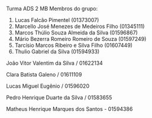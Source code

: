 Turma ADS 2 MB
Membros do grupo:
1. Lucas Falcão Pimentel (01373007)
2. Marcello José Menezes de Medeiros Filho (01345111)
3. Marcos Thúlio Souza Almeida da Silva (01596867)
4. Mário Bezerra Romeiro Romeiro de Souza (01597249)
5. Tarcísio Marcos Ribeiro e Silva Filho (01607449)
6. Thulio Gabriel da Silva (01594933)

João Vitor Valentim da Silva / 01622134

Clara Batista Galeno / 01611109

Lucas Miguel Eugênio / 01596020

Pedro Henrique Duarte da Silva / 01583655

Matheus Henrique Marques dos Santos - 01594386